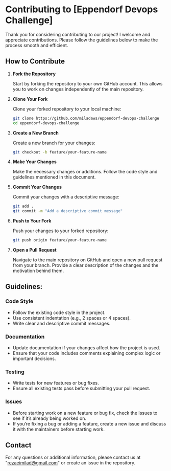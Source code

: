 # Contributing to [Eppendorf Devops Challenge]

Thank you for considering contributing to our project! I welcome and appreciate contributions. Please follow the guidelines below to make the process smooth and efficient.

## How to Contribute

1. **Fork the Repository**

   Start by forking the repository to your own GitHub account. This allows you to work on changes independently of the main repository.

2. **Clone Your Fork**

   Clone your forked repository to your local machine:

   ```bash
   git clone https://github.com/miladaws/eppendorf-devops-challenge
   cd eppendorf-devops-challenge
   ```

3. **Create a New Branch**   

    Create a new branch for your changes:

   ```bash
   git checkout -b feature/your-feature-name
   ```

4. **Make Your Changes**   

    Make the necessary changes or additions. Follow the code style and guidelines mentioned in this document. 

5. **Commit Your Changes**   

    Commit your changes with a descriptive message:     

    ```bash
    git add .
    git commit -m "Add a descriptive commit message"
    ```

6. **Push to Your Fork**   

    Push your changes to your forked repository:

    ```bash
    git push origin feature/your-feature-name
    ```

7. **Open a Pull Request**   

    Navigate to the main repository on GitHub and open a new pull request from your branch. Provide a clear description of the changes and the motivation behind them.


## Guidelines:


### Code Style
- Follow the existing code style in the project.
- Use consistent indentation (e.g., 2 spaces or 4 spaces).
- Write clear and descriptive commit messages.

### Documentation
- Update documentation if your changes affect how the project is used.
- Ensure that your code includes comments explaining complex logic or important decisions.

### Testing
- Write tests for new features or bug fixes.
- Ensure all existing tests pass before submitting your pull request.

### Issues
- Before starting work on a new feature or bug fix, check the Issues to see if it’s already being worked on.
- If you’re fixing a bug or adding a feature, create a new issue and discuss it with the maintainers before starting work.

## Contact
For any questions or additional information, please contact us at "rezaeimilad@gmail.com" or create an issue in the repository.

